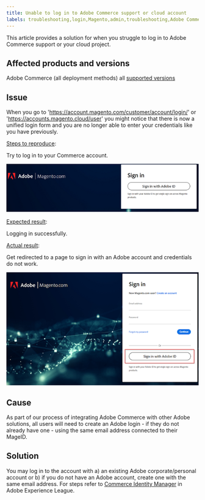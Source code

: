 ```yaml
---
title: Unable to log in to Adobe Commerce support or cloud account
labels: troubleshooting,login,Magento,admin,troubleshooting,Adobe Commerce,cloud infrastructure,on-premises
---
```


This article provides a solution for when you struggle to log in to Adobe Commerce support or your cloud project.

## Affected products and versions
Adobe Commerce (all deployment methods) all [supported versions](https://support.magento.com/hc/en-us/articles/360048550332#:~:text=all%20supported%20versions)

## Issue

When you go to 'https://account.magento.com/customer/account/login/' or 'https://accounts.magento.cloud/user' you might notice that there is now a unified login form and you are no longer able to enter your credentials like you have previously.

<ins>Steps to reproduce</ins>:

Try to log in to your Commerce account.

![adobe-login-one](assets/adobe-login-one.png)

<ins>Expected result</ins>:

Logging in successfully.

<ins>Actual result</ins>:

Get redirected to a page to sign in with an Adobe account and credentials do not work.

![adobe-login-two](assets/adobe-login-two.png)


## Cause

As part of our process of integrating Adobe Commerce with other Adobe solutions, all users will need to create an Adobe login - if they do not already have one - using the same email address connected to their MageID.

## Solution

You may log in to the account with a) an existing Adobe corporate/personal account or b) if you do not have an Adobe account, create one with the same email address.
For steps refer to [Commerce Identity Manager](https://experienceleague.adobe.com/docs/commerce-admin/start/commerce-account/commerce-identity-manager.html?lang=en) in Adobe Experience League.
